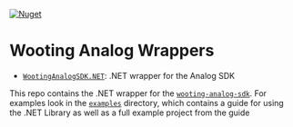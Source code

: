 [![Nuget](https://img.shields.io/nuget/v/WootingAnalogSDK.NET)](https://www.nuget.org/packages/WootingAnalogSDK.NET)

# Wooting Analog Wrappers

- [`WootingAnalogSDK.NET`](WootingAnalogSDK.NET): .NET wrapper for the Analog SDK

This repo contains the .NET wrapper for the [`wooting-analog-sdk`](http://github.com/WootingKb/wooting-analog-sdk). For examples look in the [`examples`](examples) directory, which contains a guide for using the .NET Library as well as a full example project from the guide
